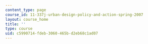 ```yaml
---
content_type: page
course_id: 11-337j-urban-design-policy-and-action-spring-2007
layout: course_home
title: ''
type: course
uid: c5990714-fdeb-3060-465b-d2eb68c1ad07
---
```

